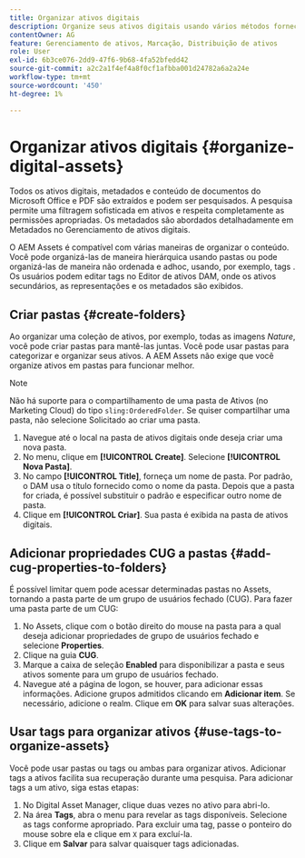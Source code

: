 ```yaml
---
title: Organizar ativos digitais
description: Organize seus ativos digitais usando vários métodos fornecidos no Adobe Experience Manager Assets.
contentOwner: AG
feature: Gerenciamento de ativos, Marcação, Distribuição de ativos
role: User
exl-id: 6b3ce076-2dd9-47f6-9b68-4fa52bfedd42
source-git-commit: a2c2a1f4ef4a8f0cf1afbba001d24782a6a2a24e
workflow-type: tm+mt
source-wordcount: '450'
ht-degree: 1%

---
```


# Organizar ativos digitais {#organize-digital-assets}

Todos os ativos digitais, metadados e conteúdo de documentos do Microsoft Office e PDF são extraídos e podem ser pesquisados. A pesquisa permite uma filtragem sofisticada em ativos e respeita completamente as permissões apropriadas. Os metadados são abordados detalhadamente em Metadados no Gerenciamento de ativos digitais.

O AEM Assets é compatível com várias maneiras de organizar o conteúdo. Você pode organizá-las de maneira hierárquica usando pastas ou pode organizá-las de maneira não ordenada e adhoc, usando, por exemplo, tags . Os usuários podem editar tags no Editor de ativos DAM, onde os ativos secundários, as representações e os metadados são exibidos.

## Criar pastas {#create-folders}

Ao organizar uma coleção de ativos, por exemplo, todas as imagens *Nature*, você pode criar pastas para mantê-las juntas. Você pode usar pastas para categorizar e organizar seus ativos. A AEM Assets não exige que você organize ativos em pastas para funcionar melhor.

>[!NOTE]
>
>Não há suporte para o compartilhamento de uma pasta de Ativos (no Marketing Cloud) do tipo `sling:OrderedFolder`. Se quiser compartilhar uma pasta, não selecione Solicitado ao criar uma pasta.

1. Navegue até o local na pasta de ativos digitais onde deseja criar uma nova pasta.
1. No menu, clique em **[!UICONTROL Create]**. Selecione **[!UICONTROL Nova Pasta]**.
1. No campo **[!UICONTROL Title]**, forneça um nome de pasta. Por padrão, o DAM usa o título fornecido como o nome da pasta. Depois que a pasta for criada, é possível substituir o padrão e especificar outro nome de pasta.
1. Clique em **[!UICONTROL Criar]**. Sua pasta é exibida na pasta de ativos digitais.

## Adicionar propriedades CUG a pastas {#add-cug-properties-to-folders}

É possível limitar quem pode acessar determinadas pastas no Assets, tornando a pasta parte de um grupo de usuários fechado (CUG). Para fazer uma pasta parte de um CUG:

1. No Assets, clique com o botão direito do mouse na pasta para a qual deseja adicionar propriedades de grupo de usuários fechado e selecione **Properties**.
1. Clique na guia **CUG**.
1. Marque a caixa de seleção **Enabled** para disponibilizar a pasta e seus ativos somente para um grupo de usuários fechado.
1. Navegue até a página de logon, se houver, para adicionar essas informações. Adicione grupos admitidos clicando em **Adicionar item**. Se necessário, adicione o realm. Clique em **OK** para salvar suas alterações.

## Usar tags para organizar ativos {#use-tags-to-organize-assets}

Você pode usar pastas ou tags ou ambas para organizar ativos. Adicionar tags a ativos facilita sua recuperação durante uma pesquisa. Para adicionar tags a um ativo, siga estas etapas:

1. No Digital Asset Manager, clique duas vezes no ativo para abri-lo.
1. Na área **Tags**, abra o menu para revelar as tags disponíveis. Selecione as tags conforme apropriado. Para excluir uma tag, passe o ponteiro do mouse sobre ela e clique em `X` para excluí-la.
1. Clique em **Salvar** para salvar quaisquer tags adicionadas.

